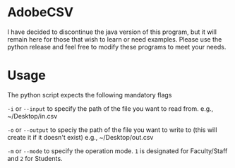 # AdobeCSV
I have decided to discontinue the java version of this program, but it will remain here for those that wish to learn or need examples. Please use the python release and feel free to modify these programs to meet your needs.

# Usage
The python script expects the following mandatory flags

`-i` or `--input` to specify the path of the file you want to read from. e.g., ~/Desktop/in.csv

`-o` or `--output` to speciy the path of the file you want to write to (this will create it if it doesn't exist) e.g., ~/Desktop/out.csv

`-m` or `--mode` to specify the operation mode. `1` is designated for Faculty/Staff and `2` for Students.
